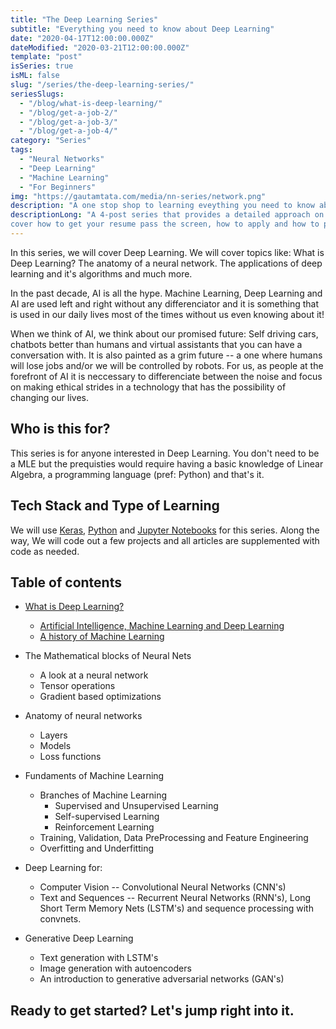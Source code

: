 ```yaml
---
title: "The Deep Learning Series"
subtitle: "Everything you need to know about Deep Learning"
date: "2020-04-17T12:00:00.000Z"
dateModified: "2020-03-21T12:00:00.000Z"
template: "post"
isSeries: true
isML: false
slug: "/series/the-deep-learning-series/"
seriesSlugs:
  - "/blog/what-is-deep-learning/"
  - "/blog/get-a-job-2/"
  - "/blog/get-a-job-3/"
  - "/blog/get-a-job-4/"
category: "Series"
tags:
  - "Neural Networks"
  - "Deep Learning"
  - "Machine Learning"
  - "For Beginners"
img: "https://gautamtata.com/media/nn-series/network.png"
description: "A one stop shop to learning eveything you need to know about Deep Learning."
descriptionLong: "A 4-post series that provides a detailed approach on how to get a tech-job in the valley. We will
cover how to get your resume pass the screen, how to apply and how to prepare and how to negotiate your offers."
---
```


In this series, we will cover Deep Learning. We will cover topics like: What is Deep Learning? The anatomy of a neural network. The applications of deep learning and it's algorithms and much more.

In the past decade, AI is all the hype. Machine Learning, Deep Learning and AI are used left and right without any differenciator and it is something that is used in our daily lives most of the times without us even knowing about it!

When we think of AI, we think about our promised future: Self driving cars, chatbots better than humans and virtual assistants that you can have a conversation with. It is also painted as a grim future -- a one where humans will lose jobs and/or we will be controlled by robots. For us, as people at the forefront of AI it is neccessary to differenciate between the noise and focus on making ethical strides in a technology that has the possibility of changing our lives.

## Who is this for?

This series is for anyone interested in Deep Learning. You don't need to be a MLE but the prequisties would require having a basic knowledge of Linear Algebra, a programming language (pref: Python) and that's it.

## Tech Stack and Type of Learning

We will use [Keras](https://keras.io/), [Python](https://python.org) and [Jupyter Notebooks](https://jupyter.org/) for this series. Along the way, We will code out a few projects and all articles are supplemented with code as needed.

## Table of contents

- [What is Deep Learning?](/blog/what-is-deep-learning/)
  - [Artificial Intelligence, Machine Learning and Deep Learning](/blog/what-is-deep-learning/)
  - [A history of Machine Learning](/blog/history-of-machine-learning/)

- The Mathematical blocks of Neural Nets
  - A look at a neural network
  - Tensor operations
  - Gradient based optimizations

- Anatomy of neural networks
  - Layers
  - Models
  - Loss functions

- Fundaments of Machine Learning
  - Branches of Machine Learning
    - Supervised and Unsupervised Learning
    - Self-supervised Learning
    - Reinforcement Learning
  - Training, Validation, Data PreProcessing and Feature Engineering
  - Overfitting and Underfitting

- Deep Learning for:
  - Computer Vision -- Convolutional Neural Networks (CNN's)
  - Text and Sequences -- Recurrent Neural Networks (RNN's),  Long Short Term Memory Nets (LSTM's) and sequence processing with convnets.

- Generative Deep Learning
  - Text generation with LSTM's
  - Image generation with autoencoders
  - An introduction to generative adversarial networks (GAN's)

## Ready to get started? Let's jump right into it.



